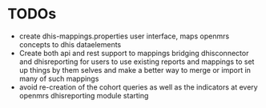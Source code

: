 TODOs
=========================
* create dhis-mappings.properties user interface, maps openmrs concepts to dhis dataelements
* Create both api and rest support to mappings bridging dhisconnector and dhisreporting for users to use existing reports and mappings to set up things by them selves and make a better way to merge or import in many of such mappings
* avoid re-creation of the cohort queries as well as the indicators at every openmrs dhisreporting module starting
